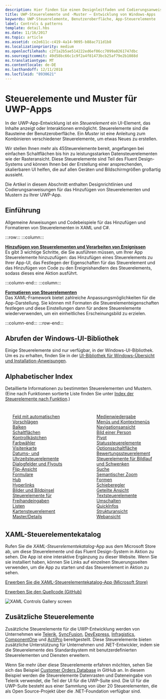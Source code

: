 ```yaml
---
description: Hier finden Sie einen Designleitfaden und Codierungsanweisungen für das Hinzufügen von Steuerelementen und Mustern zu Ihrer UWP-App. Sie finden mehr als 45leistungsstarke Steuerelemente für die Verwendung mit Ihrer App.
title: UWP-Steuerelemente und -Muster – Entwicklung von Windows-Apps
keywords: UWP-Steuerelemente, Benutzeroberfläche, App-Steuerelemente
label: Controls & patterns
template: detail.hbs
ms.date: 11/16/2017
ms.topic: article
ms.assetid: ce2e611c-c419-4a14-9095-b88ac711d1b8
ms.localizationpriority: medium
ms.openlocfilehash: c2f1a2b5ae514222ed6ef06cc7099a0261747dbc
ms.sourcegitcommit: 49d58bc66c1c9f2a4f81473bcb25af79e2b1088d
ms.translationtype: MT
ms.contentlocale: de-DE
ms.lasthandoff: 12/11/2018
ms.locfileid: "8930621"
---
```

# <a name="controls-and-patterns-for-uwp-apps"></a>Steuerelemente und Muster für UWP-Apps
 

In der UWP-App-Entwicklung ist ein <i>Steuerelement</i> ein UI-Element, das Inhalte anzeigt oder Interaktionen ermöglicht. Steuerelemente sind die Bausteine der Benutzeroberfläche. Ein <i>Muster</i> ist eine Anleitung zum Kombinieren verschiedener Steuerelemente, um etwas Neues zu erstellen.

Wir stellen Ihnen mehr als 45Steuerelemente bereit, angefangen bei einfachen Schaltflächen bis hin zu leistungsstarken Datensteuerelementen wie der Rasteransicht.  Diese Steuerelemente sind Teil des Fluent Design-Systems und können Ihnen bei der Erstellung einer ansprechenden, skalierbaren UI helfen, die auf allen Geräten und Bildschirmgrößen großartig aussieht. 

Die Artikel in diesem Abschnitt enthalten Designrichtlinien und Codierungsanweisungen für das Hinzufügen von Steuerelementen und Mustern zu Ihrer UWP-App. 

## <a name="intro"></a>Einführung

Allgemeine Anweisungen und Codebeispiele für das Hinzufügen und Formatieren von Steuerelementen in XAML und C#.

:::row:::
    :::column:::
      <p><b><a href="controls-and-events-intro.md">Hinzufügen von Steuerelementen und Verarbeiten von Ereignissen</a></b> <br/>
Es gibt 3 wichtige Schritte, die Sie ausführen müssen, um Ihrer App Steuerelemente hinzuzufügen: das Hinzufügen eines Steuerelements zu Ihrer App-UI, das Festlegen der Eigenschaften für das Steuerelement und das Hinzufügen von Code zu den Ereignishandlern des Steuerelements, sodass dieses eine Aktion ausführt.</p>
    :::column-end:::
    :::column:::
      <p><b><a href="xaml-styles.md">Formatieren von Steuerelementen</a></b> <br/>
Das XAML-Framework bietet zahlreiche Anpassungsmöglichkeiten für die App-Darstellung. Sie können mit Formaten die Steuerelementeigenschaften festlegen und diese Einstellungen dann für andere Steuerelemente wiederverwenden, um ein einheitliches Erscheinungsbild zu erzielen.</p>
    :::column-end:::
:::row-end:::

## <a name="get-the-windows-ui-library"></a>Abrufen der Windows-UI-Bibliothek
Einige Steuerelemente sind nur verfügbar, in der Windows-UI-Bibliothek. Um es zu erhalten, finden Sie in der [UI-Bibliothek für Windows-Übersicht und Installation-Anweisungen](/uwp/toolkits/winui/).

## <a name="alphabetical-index"></a>Alphabetischer Index 

Detaillierte Informationen zu bestimmten Steuerelementen und Mustern. (Eine nach Funktionen sortierte Liste finden Sie unter <a href="controls-by-function.md">Index der Steuerelemente nach Funktion</a>.)

<div style="column-count: 2; column-gap: 40px; margin-top: 40px;" >
<ul style="margin-top: 0px; padding-top: 0px; list-style-type: none;">
<li style="list-style-type: none;"><a href="auto-suggest-box.md">Feld mit automatischen Vorschlägen</a></li>

<li style="list-style-type: none;"><a href="app-bars.md">Balken</a></li>

<li style="list-style-type: none;"><a href="buttons.md">Schaltflächen</a></li>

<li style="list-style-type: none;"><a href="checkbox.md">Kontrollkästchen </a></li>

<li style="list-style-type: none;"><a href="color-picker.md">Farbwähler</a></li>

<li style="list-style-type: none;"><a href="contact-card.md">Visitenkarte</a></li>

<li style="list-style-type: none;"><a href="date-and-time.md">Datums- und Uhrzeitsteuerelemente</a></li>

<li style="list-style-type: none;"><a href="dialogs-and-flyouts/index.md">Dialogfelder und Flyouts</a></li>

<li style="list-style-type: none;"><a href="flipview.md">Flip-Ansicht</a></li>

<li style="list-style-type: none;"><a href="forms.md">Formulare</a></li>

<li style="list-style-type: none;"><a href="hub.md">Hub</a></li>

<li style="list-style-type: none;"><a href="hyperlinks.md">Hyperlinks</a></li>

<li style="list-style-type: none;"><a href="images-imagebrushes.md">Bilder und Bildpinsel</a></li>

<li style="list-style-type: none;"><a href="inking-controls.md">Steuerelemente für Freihandeingaben</a></li>

<li style="list-style-type: none;"><a href="lists.md">Listen</a></li>

<li style="list-style-type: none;"><a href="../../maps-and-location/controls-map.md">Kartensteuerelement</a></li>

<li style="list-style-type: none;"><a href="master-details.md">Master/Details</a></li>

<li style="list-style-type: none;"><a href="media-playback.md">Medienwiedergabe</a></li>

<li style="list-style-type: none;"><a href="menus.md">Menüs und Kontextmenüs</a></li>

<li style="list-style-type: none;"><a href="navigationview.md">Navigationsansicht</a></li>

<li style="list-style-type: none;"><a href="person-picture.md">Bild einer Person</a></li>

<li style="list-style-type: none;"><a href="pivot.md">Pivot</a></li>

<li style="list-style-type: none;"><a href="progress-controls.md">Statussteuerelemente</a></li>

<li style="list-style-type: none;"><a href="radio-button.md">Optionsschaltfläche</a></li>

<li style="list-style-type: none;"><a href="rating.md">Bewertungssteuerelement</a></li>

<li style="list-style-type: none;"><a href="scroll-controls.md">Steuerelemente für Bildlauf und Schwenken</a></li>

<li style="list-style-type: none;"><a href="search.md">Suche</a></li>

<li style="list-style-type: none;"><a href="semantic-zoom.md">Semantischer Zoom</a></li>

<li style="list-style-type: none;"><a href="shapes.md">Formen</a></li>

<li style="list-style-type: none;"><a href="slider.md">Schieberegler</a></li>

<li style="list-style-type: none;"><a href="split-view.md">Geteilte Ansicht</a></li>

<li style="list-style-type: none;"><a href="text-controls.md">Textsteuerelemente</a></li>


<li style="list-style-type: none;"><a href="toggles.md">Umschalten</a></li>
<li style="list-style-type: none;"><a href="tooltips.md">QuickInfos</a></li>

<li style="list-style-type: none;"><a href="tree-view.md">Strukturansicht</a></li>

<li style="list-style-type: none;"><a href="web-view.md">Webansicht</a></li>
</ul>
</div>

## <a name="xaml-controls-gallery"></a>XAML-Steuerelementekatalog

Rufen Sie die _XAML-Steuerelementekatalog_-App aus dem Microsoft Store ab, um diese Steuerelemente und das Fluent Design-System in Aktion zu sehen. Die App ist eine interaktive Ergänzung zu dieser Website. Wenn Sie sie installiert haben, können Sie Links auf einzelnen Steuerungsseiten verwenden, um die App zu starten und das Steuerelement in Aktion zu sehen.

<a href="https://www.microsoft.com/store/productId/9MSVH128X2ZT">Erwerben Sie die XAML-Steuerelementekatalog-App (Microsoft Store)</a>

<a href="https://github.com/Microsoft/Windows-universal-samples/tree/master/Samples/XamlUIBasics">Erwerben Sie den Quellcode (GitHub)</a>

<img src="images/xaml-controls-gallery.png" alt="XAML Controls Gallery screen" />

## <a name="additional-controls"></a>Zusätzliche Steuerelemente

Zusätzliche Steuerelemente für die UWP-Entwicklung werden von Unternehmen wie <a href="http://www.telerik.com/">Telerik</a>, <a href="https://www.syncfusion.com/products/uwp">SyncFusion</a>, <a href="https://www.devexpress.com/Products/NET/Controls/Win10Apps/">DevExpress</a>, <a href="http://www.infragistics.com/products/universal-windows-platform">Infragistics</a>, <a href="https://www.componentone.com/Studio/Platform/UWP">ComponentOne</a> und <a href="http://www.actiprosoftware.com/products/controls/universal">ActiPro</a> bereitgestellt. Diese Steuerelemente bieten zusätzliche Unterstützung für Unternehmen und .NET-Entwickler, indem sie die Steuerelemente des Standardsystem mit benutzerdefinierten Steuerelementen und Diensten erweitern.  

Wenn Sie mehr über diese Steuerelemente erfahren möchten, sehen Sie sich das Beispiel <a href="https://github.com/Microsoft/Windows-appsample-customers-orders-database">Customer Orders Database</a> in GitHub an. In diesem Beispiel werden die Steuerelemente Datenrasten und Dateneingabe von Telerik verwendet, die Teil der UI für die UWP-Suite sind. Die UI für die UWP-Suite besteht aus einer Sammlung von über 20 Steuerelementen, die als Open Source-Projekt über die .NET-Foundation verfügbar sind.
